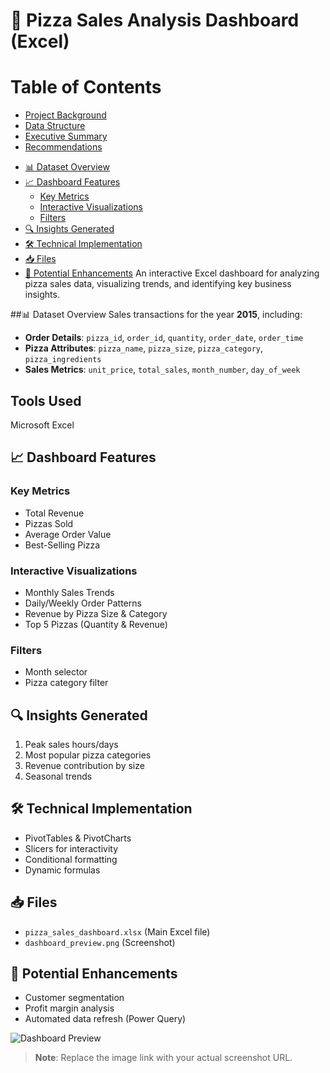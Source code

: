 # 🍕 Pizza Sales Analysis Dashboard (Excel)

# Table of Contents
* [Project Background](#project-background)
* [Data Structure](#data-structure)
* [Executive Summary](#executive-summary)
* [Recommendations](#recommendations)

- [📊 Dataset Overview](#-dataset-overview)
- [📈 Dashboard Features](#-dashboard-features)
  - [Key Metrics](#key-metrics)
  - [Interactive Visualizations](#interactive-visualizations)
  - [Filters](#filters)
- [🔍 Insights Generated](#-insights-generated)
- [🛠️ Technical Implementation](#️-technical-implementation)
- [📥 Files](#-files)
- [🚀 Potential Enhancements](#-potential-enhancements)
An interactive Excel dashboard for analyzing pizza sales data, visualizing trends, and identifying key business insights.

##📊 Dataset Overview
Sales transactions for the year **2015**, including:
- **Order Details**: `pizza_id`, `order_id`, `quantity`, `order_date`, `order_time`
- **Pizza Attributes**: `pizza_name`, `pizza_size`, `pizza_category`, `pizza_ingredients`
- **Sales Metrics**: `unit_price`, `total_sales`, `month_number`, `day_of_week`

## Tools Used
Microsoft Excel

## 📈 Dashboard Features
### Key Metrics
- Total Revenue
- Pizzas Sold
- Average Order Value
- Best-Selling Pizza

### Interactive Visualizations
- Monthly Sales Trends
- Daily/Weekly Order Patterns
- Revenue by Pizza Size & Category
- Top 5 Pizzas (Quantity & Revenue)

### Filters
- Month selector
- Pizza category filter

## 🔍 Insights Generated
1. Peak sales hours/days
2. Most popular pizza categories
3. Revenue contribution by size
4. Seasonal trends

## 🛠️ Technical Implementation
- PivotTables & PivotCharts
- Slicers for interactivity
- Conditional formatting
- Dynamic formulas

## 📥 Files
- `pizza_sales_dashboard.xlsx` (Main Excel file)
- `dashboard_preview.png` (Screenshot)

## 🚀 Potential Enhancements
- Customer segmentation
- Profit margin analysis
- Automated data refresh (Power Query)

![Dashboard Preview](https://github.com/user-attachments/assets/d03861f7-7c48-462d-bbea-d1d34325c17f)

> **Note**: Replace the image link with your actual screenshot URL.
